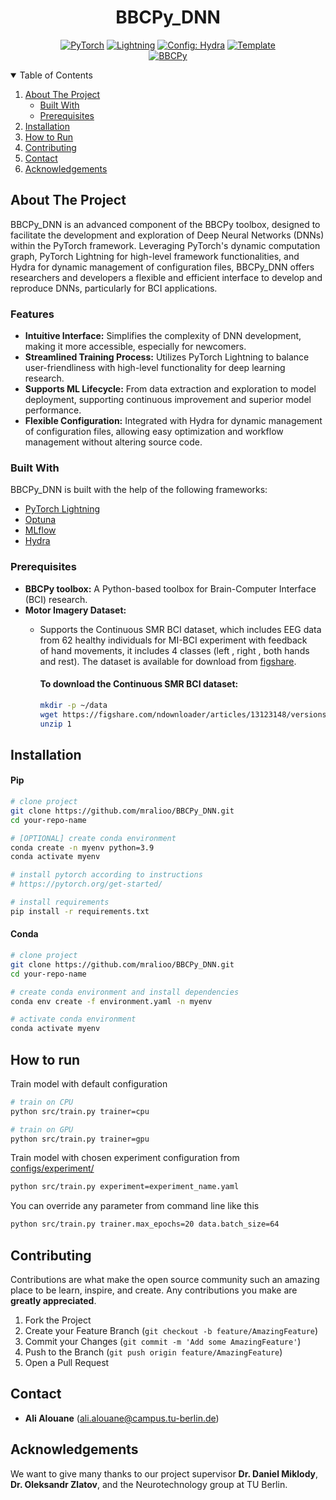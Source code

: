 <div align="center">

# BBCPy_DNN

[//]: # ([![License]&#40;https://img.shields.io/github/license/ashleve/lightning-hydra-template?color=blue&#41;]&#40;LICENSE&#41;)

[//]: # ([![Code style: black]&#40;https://img.shields.io/badge/code%20style-black-000000.svg&#41;]&#40;https://github.com/psf/black&#41;)
<a href="https://pytorch.org/get-started/locally/"><img alt="PyTorch" src="https://img.shields.io/badge/PyTorch-ee4c2c?logo=pytorch&logoColor=white"></a>
<a href="https://pytorchlightning.ai/"><img alt="Lightning" src="https://img.shields.io/badge/-Lightning-792ee5?logo=pytorchlightning&logoColor=white"></a>
<a href="https://hydra.cc/"><img alt="Config: Hydra" src="https://img.shields.io/badge/Config-Hydra-89b8cd"></a>
<a href="https://github.com/ashleve/lightning-hydra-template"><img alt="Template" src="https://img.shields.io/badge/-Lightning--Hydra--Template-017F2F?style=flat&logo=github&labelColor=gray"></a><br>
<a href="https://github.com/bbcpy/bbcpy"><img alt="BBCPy" src="https://img.shields.io/badge/-BBCPy-red?style=flat&logo=github&labelColor=gray"></a><br>


</div>

<!-- TABLE OF CONTENTS -->
<details open="open">
  <summary>Table of Contents</summary>
  <ol>
    <li>
      <a href="#about-the-project">About The Project</a>
      <ul>
        <li><a href="#built-with">Built With</a></li>
        <li><a href="#prerequisites">Prerequisites</a></li>
      </ul>
    </li>
    <li><a href="#installation">Installation</a></li>
    <li><a href="#how-to-run">How to Run</a></li>
    <li><a href="#contributing">Contributing</a></li>
    <li><a href="#contact">Contact</a></li>
    <li><a href="#acknowledgements">Acknowledgements</a></li>
  </ol>
</details>

## About The Project

BBCPy_DNN is an advanced component of the BBCPy toolbox, designed to facilitate the development and exploration of Deep Neural Networks (DNNs) within the PyTorch framework. Leveraging PyTorch's dynamic computation graph, PyTorch Lightning for high-level framework functionalities, and Hydra for dynamic management of configuration files, BBCPy_DNN offers researchers and developers a flexible and efficient interface to develop and reproduce DNNs, particularly for BCI applications.

### Features

- **Intuitive Interface:** Simplifies the complexity of DNN development, making it more accessible, especially for newcomers.
- **Streamlined Training Process:** Utilizes PyTorch Lightning to balance user-friendliness with high-level functionality for deep learning research.
- **Supports ML Lifecycle:** From data extraction and exploration to model deployment, supporting continuous improvement and superior model performance.
- **Flexible Configuration:** Integrated with Hydra for dynamic management of configuration files, allowing easy optimization and workflow management without altering source code.

### Built With

BBCPy_DNN is built with the help of the following frameworks: 
* [PyTorch Lightning](https://github.com/Lightning-AI/lightning)
* [Optuna](https://optuna.org/)
* [MLflow](https://mlflow.org/)
* [Hydra](https://hydra.cc/)

### Prerequisites

- **BBCPy toolbox:** A Python-based toolbox for Brain-Computer Interface (BCI) research.
- **Motor Imagery Dataset:** 
  * Supports the Continuous SMR BCI dataset, which includes EEG data from 62 healthy individuals for MI-BCI experiment with feedback  
    of hand movements, it includes 4 classes (left , right , both hands and rest).
    The dataset is available for download from [figshare](https://figshare.com/articles/dataset/Continuous_SMR_BCI_dataset/13123148).

    #### To download the Continuous SMR BCI dataset:

    ```bash
    mkdir -p ~/data 
    wget https://figshare.com/ndownloader/articles/13123148/versions/1
    unzip 1
    ```


## Installation

#### Pip

```bash
# clone project
git clone https://github.com/mralioo/BBCPy_DNN.git
cd your-repo-name

# [OPTIONAL] create conda environment
conda create -n myenv python=3.9
conda activate myenv

# install pytorch according to instructions
# https://pytorch.org/get-started/

# install requirements
pip install -r requirements.txt
```

#### Conda

```bash
# clone project
git clone https://github.com/mralioo/BBCPy_DNN.git
cd your-repo-name

# create conda environment and install dependencies
conda env create -f environment.yaml -n myenv

# activate conda environment
conda activate myenv
```

## How to run

Train model with default configuration

```bash
# train on CPU
python src/train.py trainer=cpu

# train on GPU
python src/train.py trainer=gpu
```

Train model with chosen experiment configuration from [configs/experiment/](configs/experiment/)

```bash
python src/train.py experiment=experiment_name.yaml
```

You can override any parameter from command line like this

```bash
python src/train.py trainer.max_epochs=20 data.batch_size=64
```


## Contributing

Contributions are what make the open source community such an amazing place to be learn, inspire, and create. Any contributions you make are **greatly appreciated**.

1. Fork the Project
2. Create your Feature Branch (`git checkout -b feature/AmazingFeature`)
3. Commit your Changes (`git commit -m 'Add some AmazingFeature'`)
4. Push to the Branch (`git push origin feature/AmazingFeature`)
5. Open a Pull Request


<!-- CONTACT -->
## Contact

* **Ali Alouane** (ali.alouane@campus.tu-berlin.de)


## Acknowledgements

We want to give many thanks to our project supervisor **Dr. Daniel Miklody**, **Dr. Oleksandr Zlatov**, and the Neurotechnology group at TU Berlin.